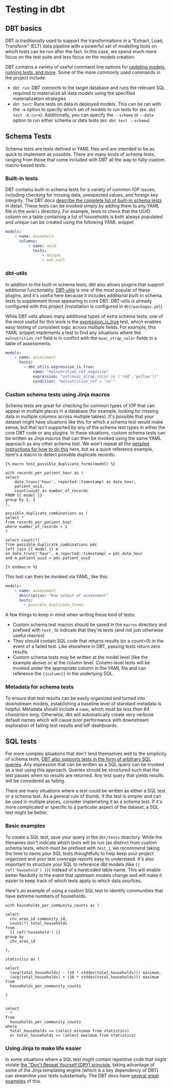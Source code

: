 # Testing in dbt  

## DBT basics

DBT is traditionally used to support the transformations in a "Extract, Load, Transform" (ELT) data pipeline with a powerful set of modelling tools on which tests can be run after the fact. In this case, we spend much more focus on the test suite and less focus on the models creation.

DBT contains a variety of useful command line options for [updating models, running tests, and more](https://docs.getdbt.com/docs/running-a-dbt-project/command-line-interface/). Some of the more commonly used commands in the project include:

- `dbt run`: DBT connects to the target database and runs the relevant SQL required to materialize all data models using the specified materialization strategies
- `dbt test`: Runs tests on data in deployed models. This can be ran with the `-m` option to specify which set of models to run tests for (ex: `dbt test -m core`). Additionally, you can specify the `--schema` or `--data` option to run either schema or data tests (ex: `dbt test --schema`)

## Schema Tests

Schema tests are tests defined in YAML files and are intended to be as quick to implement as possible. There are many kinds of schema tests, ranging from those that come included with DBT all the way to fully-custom macro-based tests.

### Built-in tests

DBT contains built-in schema tests for a variety of common IOP issues, including checking for missing data, unexpected values, and foreign key integrity. The DBT docs [describe the complete list of built-in schema tests](https://docs.getdbt.com/docs/building-a-dbt-project/testing-and-documentation/testing/#built-in-tests) in detail. These tests can be invoked simply by adding them to any YAML file in the `models` directory. For example, tests to check that the UUID column on a table containing a list of households is both always populated and unique can be created using the following YAML snippet

```yml
models:
    - name: household
      columns:
          - name: uuid
            tests:
                - unique
                - not_null
```

### dbt-utils

In addition to the built-in schema tests, dbt also allows plugins that support additional functionality. [DBT-utils](https://github.com/fishtown-analytics/dbt-utils) is one of the most popular of these plugins, and it's useful here because it includes additional built-in schema tests to supplement those appearing in core DBT. DBT-utils is already configured with this project (installation is configured in `dbt/packages.yml`)

While DBT-utils allows many additional types of extra schema tests, one of the most useful for this work is the [expression_is_true](https://github.com/fishtown-analytics/dbt-utils#expression_is_true-source) test, which enables easy testing of consistent logic across multiple fields. For example, this YAML snippet implements a test to find any situations where the `malnutrition_ref` field is in conflict with the `muac_strap_color` fields in a table of assessments

```yml
models:
    - name: assessment
      tests:
        - dbt_utils.expression_is_true:
            name: "malnutrition_ref_negative"
            expression: "not(muac_strap_color in ('red','yellow'))"
            condition: "malnutrition_ref = 'no'"
```

### Custom schema tests using Jinja macros

Schema tests are great for checking for common types of IOP that can appear in multiple places in a database (for example, looking for missing data in multiple columns across multiple tables). It's possible that your dataset might have situations like this for which a schema test would make sense, but that isn't supported by any of the schema test types in either the core DBT code or any plugins. In these situations, custom schema tests can be written as Jinja macros that can then be invoked using the same YAML approach as any other schema test. We won't repeat all the [detailed instructions for how to do this](https://docs.getdbt.com/docs/writing-code-in-dbt/extending-dbts-programming-environment/custom-schema-tests/) here, but as a quick reference example, here's a macro to detect possible duplicate records:

```jinja
{% macro test_possible_duplicate_forms(model) %}

with records_per_patient_hour as (
select
    date_trunc('hour', reported::timestamp) as date_hour,
    patient_uuid,
    count(uuid) as number_of_records
FROM {{ model }}
group by 1, 2
),

possible_duplicate_combinations as (
select *
from records_per_patient_hour
where number_of_records > 1
)

select count(*)
from possible_duplicate_combinations pdc
left join {{ model }} m
on date_trunc('hour', m.reported::timestamp) = pdc.date_hour
and m.patient_uuid = pdc.patient_uuid

{% endmacro %}
```

This test can then be invoked via YAML, like this:

```yml
models:
    - name: assessment
      description: "Raw output of assessment"
      tests:
        - possible_duplicate_forms
```

A few things to keep in mind when writing these kind of tests:

- Custom schema test macros should be saved in the `macros` directory and prefixed with `test_` to indicate that they're tests (and not just otherwise useful macros)
- They should contain SQL code that returns results (or a count>0) in the event of a failed test. Like elsewhere in DBT, passing tests return zero results.
- Custom schema tests may be written at the model level (like the example above) or at the column level. Column-level tests will be invoked under the appropriate column in the YAML file and can reference the `{{column}}` in the underlying SQL.

### Metadata for schema tests

To ensure that test results can be easily organized and turned into downstream models, establishing a baseline level of standard metadata is helpful. Metadata should include a `name`, which *must be less than 64 characters long*. Otherwise, dbt will automatically create very verbose default names which will cause poor performance with downstream exploration of failing test results and IoP dashboards.

## SQL tests

For more complex situations that don't lend themselves well to the simplicity of schema tests, [DBT also supports tests in the form of arbitrary SQL queries](https://docs.getdbt.com/docs/building-a-dbt-project/testing-and-documentation/testing#custom-data-tests). Any expression that can be written as a SQL query can be invoked as a test using this approach. Queries should be structured such that the test passes when no results are returned. Any test query that yields results will be considered as failing.

There are many situations where a test could be written as either a SQL test or a schema test. As a general rule of thumb, if the test is simpler and can be used in multiple places, consider implemeting it as a schema test. If it's more complicated or specific to a particular aspect of the dataset, a SQL test might be better.

### Basic examples

To create a SQL test, save your query in the `dbt/tests` directory. While the filenames don't indicate which tests will be run (as distinct from custom schema tests, which must be prefixed with `test_`), we recommend taking the time to name your SQL tests thoughtfully to help keep your project organized and your test coverage reports easy to understand. It's also important to structure your SQL to reference dbt models (like `{{ ref('household') }}`) instead of a hardcoded table name. This will enable better flexibility in the event that upstream models change and will make it easier to keep track of which tests apply to which data sourfces.

Here's an example of using a custom SQL test to identify communities that have extreme numbers of households.

```jinja
with households_per_community_counts as (

select
  chv_area_id community_id,
  count(*) total_households
from
  {{ ref('household') }}
group by
  chv_area_id

),

statistics as (

select
  (avg(total_households) - (10 * stddev(total_households))) minimum,
  (avg(total_households) + (10 * stddev(total_households))) maximum
from
  households_per_community_counts

)


select
  *
from
  households_per_community_counts
where
  total_households <= (select minimum from statistics)
  or total_households >= (select maximum from statistics)
```

### Using Jinja to make life easier

In some situations where a SQL test might contain repetitive code that might violate [the "Don't Repeat Yourself (DRY) principle](https://en.wikipedia.org/wiki/Don%27t_repeat_yourself), taking advantage of some of the Jinja templating engine (which is a key dependency of DBT) can streamline your tests substantially. The DBT docs have [several great examples](https://docs.getdbt.com/docs/writing-code-in-dbt/getting-started-with-jinja
) of this.

